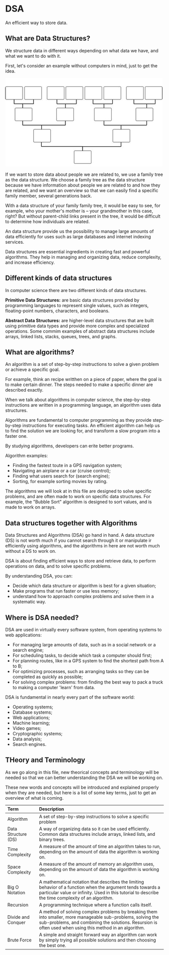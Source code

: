 # DSA

An efficient way to store data.

## What are Data Structures?

We structure data in different ways depending on what data we have, and what we want to do with it.

First, let's consider an example without computers in mind, just to get the idea.

![Lowest value complexity](../images/familyTree.jpg)

If we want to store data about people we are related to, we use a family tree as the data structure. We choose a family tree as the data structure because we have information about people we are related to and how they are related, and we want an overview so that we can easily find a specific family member, several generations back.

With a data structure of your family family tree, it would be easy to see, for example, who your mother's mother is – your grandmother in this case, right? But without parent-child links present in the tree, it would be difficult to determine how individuals are related.

An data structure provide us the possibility to manage large amounts of data efficiently for uses such as large databases and internet indexing services.

Data structures are essential ingredients in creating fast and powerful algorithms. They help in managing and organizing data, reduce complexity, and increase efficiency.

## Different kinds of data structures

In computer science there are two different kinds of data structures.

**Primitive Data Structures:** are basic data structures provided by programming languages to represent single values, such as integers, floating-point numbers, characters, and booleans.

**Abstract Data Structures:** are higher-level data structures that are built using primitive data types and provide more complex and specialized operations. Some commim examples of abstract data structures include arrays, linked lists, stacks, queues, trees, and graphs.

## What are algorithms?

An algorithm is a set of step-by-step instructions to solve a given problem or achieve a specific goal.

For example, think an recipe writthen on a piece of paper, where the goal is to make certain dinner. The steps needed to make a specific dinner are described exactly.

When we talk about algorithms in computer science, the step-by-step instructions are written in a programming language, an algorithm uses data structures.

Algorithms are fundamental to computer programming as they provide step-by-step instructions for executing tasks. An efficient algorithm can help us to find the solution we are looking for, and transform a slow program into a faster one.

By studying algorithms, developers can erite better programs.

Algorithm examples:

- Finding the fastest toute in a GPS navigation system;
- Navigating an airplane or a car (cruise control);
- Finding what users search for (search engine);
- Sorting, for example sorting movies by rating.

The algorithms we will look at in this file are designed to solve specific problems, and are often made to work on specific data structures. For example, the "Bubble Sort" algorithm is designed to sort values, and is made to work on arrays.

## Data structures together with Algorithms

Data Structures and Algorithms (DSA) go hand in hand. A data structure (DS) is not worth much if you cannot search through it or manipulate ir efficiently using algorithms, and the algorithms in here are not worth much without a DS to work on.

DSA is about finding efficient ways to store and retrieve data, to perform operations on data, and to solve specific problems.

By understanding DSA, you can:

- Decide which data structure or algorithm is best for a given situation;
- Make programs that run faster or use less memory;
- understand how to approach complex problems and solve them in a systematic way.

## Where is DSA needed?

DSA are used in virtually every software system, from operating systems to web applications:

- For managing large amounts of data, such as in a social network or a search engine;
- For scheduling tasks, to decide which task a computer should first;
- For planning routes, like in a GPS system to find the shortest path from A to B;
- For optimizing processes, such as arranging tasks so they can be completed as quickly as possible;
- For solving complex problems: from finding the best way to pack a truck to making a computer 'learn' from data.

DSA is fundamental in nearly every part of the software world:

- Operating systems;
- Database systems;
- Web applications;
- Machine learning;
- Video games;
- Cryptographic systems;
- Data analysis;
- Search engines.

## THeory and Terminology

As we go along in this file, new theorical concepts and terminology will be needed so that we can better understanding the DSA we will be working on.

These new words and concepts will be introduced and explained properly when they are needed, but here is a list of some key terms, just to get an overview of what is coming.

| Term                | Description                                                                                                                                                                                                              |
| :------------------ | :----------------------------------------------------------------------------------------------------------------------------------------------------------------------------------------------------------------------- |
| Algorithm           | A set of step-by-step instructions to solve a specific problem                                                                                                                                                           |
| Data Structure (DS) | A way of organizing data so it can be used efficiently. Common data structures include arrays, linked lists, and binary trees.                                                                                           |
| Time Complexity     | A measure of the amount of time an algorithm takes to run, depending on the amount of data the algorithm is working on.                                                                                                  |
| Space Complexity    | A measure of the amount of memory an algorithm uses, depending on the amount of data the algorithm is working on.                                                                                                        |
| Big O Notation      | A mathematical notation that describes the limiting behavior of a function when the argument tends towards a particular value or infinity. Used in this tutorial to describe the time complexity of an algorithm.        |
| Recursion           | A programming technique where a function calls itself.                                                                                                                                                                   |
| Divide and Conquer  | A method of solving complex problems by breaking them into smaller, more manageable sub-problems, solving the sub-problems, and combining the solutions. Resursion is often used when using this method in an algorithm. |
| Brute Force         | A simple and straight forward way an algorithm can work by simply trying all possible solutions and then choosing the best one.                                                                                          |
